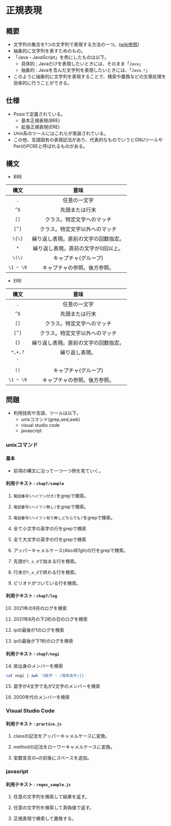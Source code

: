 # 正規表現

## 概要
- 文字列の集合を1つの文字列で表現する方法の一つ。([wiki参照](https://ja.wikipedia.org/wiki/%E6%AD%A3%E8%A6%8F%E8%A1%A8%E7%8F%BE))
- 抽象的に文字列を表すためのもの。
- 「Java・JavaScript」を例にしたものは以下。
    - 具体的 ; Javaだけを表現したいときには、そのまま「`Java`」
    - 抽象的 : Javaを含んだ文字列を表現したいときには、「`Java.*`」
- このように抽象的に文字列を表現することで、検索や置換などの文章処理を効率的に行うことができる。

## 仕様
- Posixで定義されている。
  - 基本正規表現(BRE)
  - 拡張正規表現(ERE)
- Unix系のツールにはこれらが実装されている。
- この他、言語固有の表現記法があり、代表的なものでいうとGNUツールやPerlのPCREと呼ばれるものがある。

## 構文
- BRE

|構文|意味|
|:---:|:---:|
|`.`|任意の一文字|
|`^$`|先頭または行末|
|`[]`|クラス。特定文字へのマッチ|
|`[^]`|クラス。特定文字以外へのマッチ|
|`\{\}`|繰り返し表現。直前の文字の回数指定。|
|`*`|繰り返し表現。直前の文字が0回以上。|
|`\(\)`|キャプチャ(グループ)|
|`\1 ~ \9`|キャプチャの参照。後方参照。|

- ERE

|構文|意味|
|:---:|:---:|
|`.`|任意の一文字|
|`^$`|先頭または行末|
|`[]`|クラス。特定文字へのマッチ|
|`[^]`|クラス。特定文字以外へのマッチ|
|`{}`|繰り返し表現。直前の文字の回数指定。|
|`*,+,?`|繰り返し表現。|
|`|`|or表現|
|`()`|キャプチャ(グループ)|
|`\1 ~ \9`|キャプチャの参照。後方参照。|

## 問題
- 利用技術や言語、ツールは以下。
    - unixコマンド(grep,sed,awk)
    - visual studio code
    - javascript

### unixコマンド
#### 基本
- 前項の構文に沿って一つ一つ例を見ていく。

#### 利用テキスト : `chap7/sample`

1. `電話番号(ハイフン付き)`をgrepで検索。

2. `電話番号(ハイフン無し)`をgrepで検索。

3. `電話番号(ハイフン有り無しどちらでも)`をgrepで検索。

4. 全て小文字の英字の行をgrepで検索

5. 全て大文字の英字の行をgrepで検索

6. アッパーキャメルケース(AbcdEfgh)の行をgrepで検索。

7. 先頭が`t_o_d`で始まる行を検索。

8. 行末が`t_o_d`で終わる行を検索。

9. ピリオドがついている行を検索。

#### 利用テキスト : `chap7/log`
10. 2021年の9月のログを検索

11. 2021年8月の下2桁の日のログを検索

12. ipの最後が1のログを検索

13. ipの最後が下1桁のログを検索

#### 利用テキスト : `chap7/nogi`

14. 県出身のメンバーを検索

```bash
cat nogi | awk '$数字 ~ /検索条件/{}'
```

15. 苗字が4文字で名が2文字のメンバーを検索

16. 2000年代のメンバーを検索

### Visual Studio Code
#### 利用テキスト : `practice.js`

1. classの記法をアッパーキャメルケースに変換。

2. methodの記法をローワーキャメルケースに変換。

3. 変数宣言の`=`の前後にスペースを追加。

### javasript

#### 利用テキスト : `regex_sample.js`

1. 任意の文字列を検索して結果を返す。

2. 任意の文字列を検索して真偽値で返す。

3. 正規表現で検索して置換する。